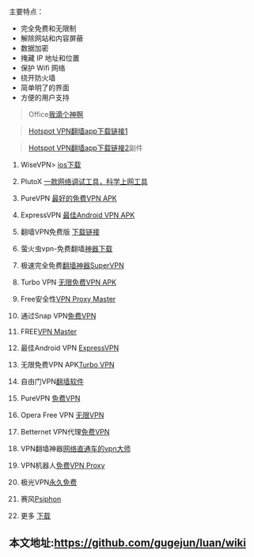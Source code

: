 
主要特点：
* 完全免费和无限制
* 解除网站和内容屏蔽
* 数据加密
* 掩藏 IP 地址和位置
* 保护 Wifi 网络
* 绕开防火墙
* 简单明了的界面
* 方便的用户支持

> Office[我滴个神啊](https://apkpure.com/office-vpn%E2%80%94free-unlimited-vpn/com.okwyx.vpn/download?from=details)


> [Hotspot VPN翻墙app下载链接1](https://apkpure.com/hotspot-vpn/com.hotspotvpn.android/download?from=details)

> [Hotspot VPN翻墙app下载链接2](http://apk-downloaders.com/download/dl.php?dl=com.hotspotvpn.android)副件


1.  WiseVPN> [ios下载](https://www.wisevpn.net/)

1. PlutoX  [一款网络调试工具，科学上网工具](https://www.plutox.top/)

1. PureVPN [最好的免费VPN APK](https://download.apkpure.com/b/apk/Y29tLmdhZGl0ZWsucHVyZXZwbmljc184NV84OGQzMmQ1Yg?_fn=UHVyZVZQTiBCZXN0IEZyZWUgVlBOX3Y1LjcuMV9hcGtwdXJlLmNvbS5hcGs%3D&k=fa093982663da9bcb6169bdf8534939c5982b0f1&as=2c344ea7526f5c1e18befea8b1e78d0c59800e69&_p=Y29tLmdhZGl0ZWsucHVyZXZwbmljcw%3D%3D&c=1%7CTOOLS)

1. ExpressVPN [最佳Android VPN APK](https://apkpure.com/expressvpn-best-android-vpn/com.expressvpn.vpn/download?from=details)

1. 翻墙VPN免费版 [下载链接](https://apkpure.com/%E7%BF%BB%E5%A2%99-vpn%EF%BC%88%E5%85%8D%E8%B4%B9%E7%89%88%EF%BC%89/lantern.super.a201705231136.vpn/download?from=details)

1. 萤火虫vpn-免费翻墙[神器下载](https://storage.evozi.com/apk/dl/17/07/01/google.com.FireflyVPN.apk?h=OXAQC0L66wEPSXfX-jTmKA&t=1501696492)

1. 极速完全免费[翻墙神器SuperVPN](https://apkpure.com/%E7%BF%BB%E5%A2%99%E7%A5%9E%E5%99%A8-%E6%9E%81%E9%80%9F%E5%AE%8C%E5%85%A8%E5%85%8D%E8%B4%B9-%E6%AF%94%E8%B5%9B%E9%A3%8E%E9%80%9F%E7%9A%84%E5%A4%A9%E8%A1%8C%E8%87%AA%E7%94%B1%E9%97%A8supervpn/com.vm.shadowsocks201705221100/download?from=details)

1. Turbo VPN [无限免费VPN APK](https://apkpure.com/turbo-vpn-%E2%80%93-unlimited-free-vpn/free.vpn.unblock.proxy.turbovpn/download?from=details)

1. Free安全性[VPN Proxy Master](https://apkpure.com/vpn-proxy-master-free-security/free.vpn.unblock.proxy.vpnmaster/download?from=details)

1. 通过Snap VPN[免费VPN](https://apkpure.com/free-vpn-proxy-by-snap-vpn/free.vpn.unblock.proxy.vpnpro/download?from=details)

1. FREE[VPN Master](https://apkpure.com/vpn-master-free/com.freevpn.vpn_master/download?from=details)

1. 最佳Android VPN [ExpressVPN](https://apkpure.com/expressvpn-best-android-vpn/com.expressvpn.vpn/download?from=details)

1. 无限免费VPN APK[Turbo VPN](https://apkpure.com/turbo-vpn-%E2%80%93-unlimited-free-vpn/free.vpn.unblock.proxy.turbovpn/download?from=details)

1. 自由门VPN[翻墙软件 ](https://apkpure.com/%E8%87%AA%E7%94%B1%E9%97%A8vpn-%E6%AF%94%E8%B5%9B%E9%A3%8E%E9%80%9F%E7%9A%84%E7%BF%BB%E5%A2%99%E8%BD%AF%E4%BB%B6/com.golden.freegate/download?from=details)

1. PureVPN [免费VPN](https://apkpure.com/purevpn-best-free-vpn/com.gaditek.purevpnics/download?from=details)

1. Opera Free VPN [无限VPN](https://apkpure.com/opera-free-vpn-unlimited-vpn/com.opera.vpn/download?from=details)

1. Betternet VPN代理[免费VPN](https://apkpure.com/free-vpn-betternet-vpn-proxy-wi-fi-security/com.freevpnintouch/download?from=details)

1. VPN翻墙神器[网络直通车的vpn大师](https://apkpure.com/%E5%BF%AB%E5%96%B5vpn-%E5%85%8D%E8%B4%B9%E7%89%88-vpn%E7%BF%BB%E5%A2%99%E7%A5%9E%E5%99%A8%EF%BC%8C%E7%BD%91%E7%BB%9C%E7%9B%B4%E9%80%9A%E8%BD%A6%E7%9A%84vpn%E5%A4%A7%E5%B8%88%EF%BC%8Copenvpn%E4%B8%AD%E7%9A%84supervpn/com.vpn.kmvpn11/download?from=details)

1. VPN机器人[免费VPN Proxy](https://apkpure.com/vpn-robot-free-vpn-proxy/free.vpn.unblock.proxy.freenetvpn/download?from=details)

1. 极光VPN[永久免费](https://apkpure.com/%E6%9E%81%E5%85%89vpn%EF%BC%88%E6%B0%B8%E4%B9%85%E5%85%8D%E8%B4%B9%EF%BC%89/cn.jiguang.gp/download?from=details)

1. 赛风[Psiphon](https://apkpure.com/psiphon/com.psiphon3/download?from=details)


1. 更多    [下载](https://www.bypasscensorship.org/zh-hans/tools)


## 本文地址:https://github.com/gugejun/luan/wiki